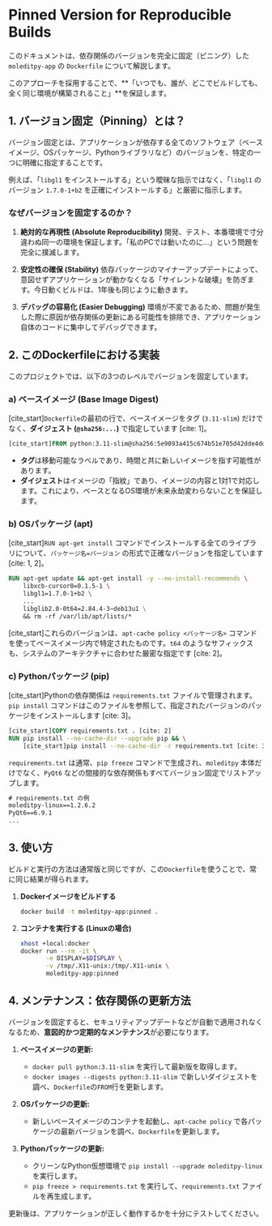 # Pinned Version for Reproducible Builds

このドキュメントは、依存関係のバージョンを完全に固定（ピニング）した `moleditpy-app` の `Dockerfile` について解説します。

このアプローチを採用することで、\*\*「いつでも、誰が、どこでビルドしても、全く同じ環境が構築されること」\*\*を保証します。

## 1\. バージョン固定（Pinning）とは？

バージョン固定とは、アプリケーションが依存する全てのソフトウェア（ベースイメージ、OSパッケージ、Pythonライブラリなど）のバージョンを、特定の一つに明確に指定することです。

例えば、「`libgl1` をインストールする」という曖昧な指示ではなく、「`libgl1` のバージョン `1.7.0-1+b2` を正確にインストールする」と厳密に指示します。

### なぜバージョンを固定するのか？

1.  **絶対的な再現性 (Absolute Reproducibility)**
    開発、テスト、本番環境で寸分違わぬ同一の環境を保証します。「私のPCでは動いたのに…」という問題を完全に撲滅します。

2.  **安定性の確保 (Stability)**
    依存パッケージのマイナーアップデートによって、意図せずアプリケーションが動かなくなる「サイレントな破壊」を防ぎます。今日動くビルドは、1年後も同じように動きます。

3.  **デバッグの容易化 (Easier Debugging)**
    環境が不変であるため、問題が発生した際に原因が依存関係の更新にある可能性を排除でき、アプリケーション自体のコードに集中してデバッグできます。

## 2\. このDockerfileにおける実装

このプロジェクトでは、以下の3つのレベルでバージョンを固定しています。

### a) ベースイメージ (Base Image Digest)

[cite\_start]`Dockerfile`の最初の行で、ベースイメージをタグ (`3.11-slim`) だけでなく、**ダイジェスト (`@sha256:...`)** で指定しています [cite: 1]。

```dockerfile
[cite_start]FROM python:3.11-slim@sha256:5e9093a415c674b51e705d42dde4dd6aad8c132dab6ca3e81ecd5cbbe3689bd2 [cite: 1]
```

  * **タグ**は移動可能なラベルであり、時間と共に新しいイメージを指す可能性があります。
  * **ダイジェスト**はイメージの「指紋」であり、イメージの内容と1対1で対応します。これにより、ベースとなるOS環境が未来永劫変わらないことを保証します。

### b) OSパッケージ (apt)

[cite\_start]`RUN apt-get install` コマンドでインストールする全てのライブラリについて、`パッケージ名=バージョン` の形式で正確なバージョンを指定しています [cite: 1, 2]。

```dockerfile
RUN apt-get update && apt-get install -y --no-install-recommends \
    libxcb-cursor0=0.1.5-1 \
    libgl1=1.7.0-1+b2 \
    ...
    libglib2.0-0t64=2.84.4-3~deb13u1 \
    && rm -rf /var/lib/apt/lists/*
```

[cite\_start]これらのバージョンは、`apt-cache policy <パッケージ名>` コマンドを使ってベースイメージ内で特定されたものです。`t64` のようなサフィックスも、システムのアーキテクチャに合わせた厳密な指定です [cite: 2]。

### c) Pythonパッケージ (pip)

[cite\_start]Pythonの依存関係は `requirements.txt` ファイルで管理されます。`pip install` コマンドはこのファイルを参照して、指定されたバージョンのパッケージをインストールします [cite: 3]。

```dockerfile
[cite_start]COPY requirements.txt . [cite: 2]
RUN pip install --no-cache-dir --upgrade pip && \
    [cite_start]pip install --no-cache-dir -r requirements.txt [cite: 3]
```

`requirements.txt` は通常、`pip freeze` コマンドで生成され、`moleditpy` 本体だけでなく、`PyQt6` などの間接的な依存関係もすべてバージョン固定でリストアップします。

```txt
# requirements.txt の例
moleditpy-linux==1.2.6.2
PyQt6==6.9.1
...
```

## 3\. 使い方

ビルドと実行の方法は通常版と同じですが、この`Dockerfile`を使うことで、常に同じ結果が得られます。

1.  **Dockerイメージをビルドする**

    ```bash
    docker build -t moleditpy-app:pinned .
    ```

2.  **コンテナを実行する (Linuxの場合)**

    ```bash
    xhost +local:docker
    docker run --rm -it \
           -e DISPLAY=$DISPLAY \
           -v /tmp/.X11-unix:/tmp/.X11-unix \
           moleditpy-app:pinned
    ```

## 4\. メンテナンス：依存関係の更新方法

バージョンを固定すると、セキュリティアップデートなどが自動で適用されなくなるため、**意図的かつ定期的なメンテナンス**が必要になります。

1.  **ベースイメージの更新:**

      * `docker pull python:3.11-slim` を実行して最新版を取得します。
      * `docker images --digests python:3.11-slim` で新しいダイジェストを調べ、`Dockerfile`の`FROM`行を更新します。

2.  **OSパッケージの更新:**

      * 新しいベースイメージのコンテナを起動し、`apt-cache policy` で各パッケージの最新バージョンを調べ、`Dockerfile`を更新します。

3.  **Pythonパッケージの更新:**

      * クリーンなPython仮想環境で `pip install --upgrade moleditpy-linux` を実行します。
      * `pip freeze > requirements.txt` を実行して、`requirements.txt` ファイルを再生成します。

更新後は、アプリケーションが正しく動作するかを十分にテストしてください。
